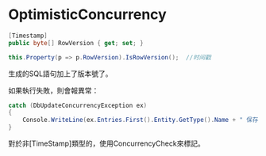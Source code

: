 # OptimisticConcurrency

```csharp
[Timestamp]
public byte[] RowVersion { get; set; }

this.Property(p => p.RowVersion).IsRowVersion();  //时间戳
```

生成的SQL語句加上了版本號了。

如果執行失敗，則會報異常：

```csharp
catch (DbUpdateConcurrencyException ex)
{           
    Console.WriteLine(ex.Entries.First().Entity.GetType().Name + " 保存失败");
}
```

對於非\[TimeStamp\]類型的，使用ConcurrencyCheck來標記。

